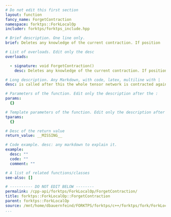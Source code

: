 ```yaml
---
# Do not edit this first section
layout: function
fancy_name: ForgetContraction
namespace: forktps::ForkLocalOp
includer: forktps/forktps_include.hpp

# Brief description. One line only.
brief: Deletes any knowledge of the current contraction. If position

# List of overloads. Edit only the desc
overloads:

  - signature: void ForgetContraction()
    desc: Deletes any knowledge of the current contraction. If position

# Long description. Any Markdown, with code, latex, multiline with |
desc: is called after this the whole tensor network is contracted again

# Parameters of the function. Edit only the description after the :
params:
  {}

# Template parameters of the function. Edit only the description after the :
tparams:
  {}

# Desc of the return value
return_value: __MISSING__

# Code example. desc: any markdown to explain it.
example:
  desc: ""
  code: ""
  comment: ""

# A list of related functions/classes
see-also: []

# ---------- DO NOT EDIT BELOW --------
permalink: /cpp-api/forktps/ForkLocalOp/ForgetContraction/
title: forktps::ForkLocalOp::ForgetContraction
parent: forktps::ForkLocalOp
source: /mnt/home/dbauernfeind/FORKTPS/forktps/c++/forktps/fork/ForkLocalOp.hpp
...
```


